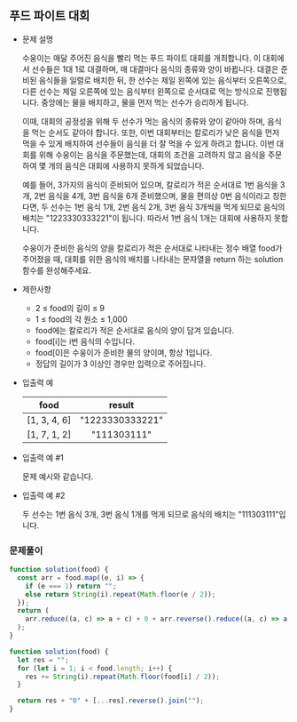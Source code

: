 ## 푸드 파이트 대회

- 문제 설명

  수웅이는 매달 주어진 음식을 빨리 먹는 푸드 파이트 대회를 개최합니다. 이 대회에서 선수들은 1대 1로 대결하며, 매 대결마다 음식의 종류와 양이 바뀝니다. 대결은 준비된 음식들을 일렬로 배치한 뒤, 한 선수는 제일 왼쪽에 있는 음식부터 오른쪽으로, 다른 선수는 제일 오른쪽에 있는 음식부터 왼쪽으로 순서대로 먹는 방식으로 진행됩니다. 중앙에는 물을 배치하고, 물을 먼저 먹는 선수가 승리하게 됩니다.

  이때, 대회의 공정성을 위해 두 선수가 먹는 음식의 종류와 양이 같아야 하며, 음식을 먹는 순서도 같아야 합니다. 또한, 이번 대회부터는 칼로리가 낮은 음식을 먼저 먹을 수 있게 배치하여 선수들이 음식을 더 잘 먹을 수 있게 하려고 합니다. 이번 대회를 위해 수웅이는 음식을 주문했는데, 대회의 조건을 고려하지 않고 음식을 주문하여 몇 개의 음식은 대회에 사용하지 못하게 되었습니다.

  예를 들어, 3가지의 음식이 준비되어 있으며, 칼로리가 적은 순서대로 1번 음식을 3개, 2번 음식을 4개, 3번 음식을 6개 준비했으며, 물을 편의상 0번 음식이라고 칭한다면, 두 선수는 1번 음식 1개, 2번 음식 2개, 3번 음식 3개씩을 먹게 되므로 음식의 배치는 "1223330333221"이 됩니다. 따라서 1번 음식 1개는 대회에 사용하지 못합니다.

  수웅이가 준비한 음식의 양을 칼로리가 적은 순서대로 나타내는 정수 배열 food가 주어졌을 때, 대회를 위한 음식의 배치를 나타내는 문자열을 return 하는 solution 함수를 완성해주세요.

- 제한사항

  - 2 ≤ food의 길이 ≤ 9
  - 1 ≤ food의 각 원소 ≤ 1,000
  - food에는 칼로리가 적은 순서대로 음식의 양이 담겨 있습니다.
  - food[i]는 i번 음식의 수입니다.
  - food[0]은 수웅이가 준비한 물의 양이며, 항상 1입니다.
  - 정답의 길이가 3 이상인 경우만 입력으로 주어집니다.

- 입출력 예

  |     food     |     result      |
  | :----------: | :-------------: |
  | [1, 3, 4, 6] | "1223330333221" |
  | [1, 7, 1, 2] |   "111303111"   |

- 입출력 예 #1

  문제 예시와 같습니다.

- 입출력 예 #2

  두 선수는 1번 음식 3개, 3번 음식 1개를 먹게 되므로 음식의 배치는 "111303111"입니다.

### 문제풀이

```jsx
function solution(food) {
  const arr = food.map((e, i) => {
    if (e === 1) return "";
    else return String(i).repeat(Math.floor(e / 2));
  });
  return (
    arr.reduce((a, c) => a + c) + 0 + arr.reverse().reduce((a, c) => a + c)
  );
}
```

```jsx
function solution(food) {
  let res = "";
  for (let i = 1; i < food.length; i++) {
    res += String(i).repeat(Math.floor(food[i] / 2));
  }

  return res + "0" + [...res].reverse().join("");
}
```
